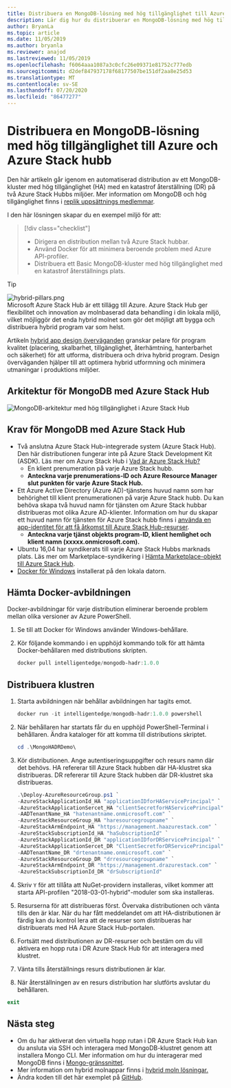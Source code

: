 ```yaml
---
title: Distribuera en MongoDB-lösning med hög tillgänglighet till Azure och Azure Stack hubb
description: Lär dig hur du distribuerar en MongoDB-lösning med hög tillgänglighet till Azure och Azure Stack Hub
author: BryanLa
ms.topic: article
ms.date: 11/05/2019
ms.author: bryanla
ms.reviewer: anajod
ms.lastreviewed: 11/05/2019
ms.openlocfilehash: f6064aaa1087a3c0cfc26e09371e81752c777edb
ms.sourcegitcommit: d2def847937178f68177507be151df2aa8e25d53
ms.translationtype: MT
ms.contentlocale: sv-SE
ms.lasthandoff: 07/20/2020
ms.locfileid: "86477277"
---
```

# <a name="deploy-a-highly-available-mongodb-solution-to-azure-and-azure-stack-hub"></a>Distribuera en MongoDB-lösning med hög tillgänglighet till Azure och Azure Stack hubb

Den här artikeln går igenom en automatiserad distribution av ett MongoDB-kluster med hög tillgänglighet (HA) med en katastrof återställning (DR) på två Azure Stack Hubbs miljöer. Mer information om MongoDB och hög tillgänglighet finns i [replik uppsättnings medlemmar](https://docs.mongodb.com/manual/core/replica-set-members/).

I den här lösningen skapar du en exempel miljö för att:

> [!div class="checklist"]
> - Dirigera en distribution mellan två Azure Stack hubbar.
> - Använd Docker för att minimera beroende problem med Azure API-profiler.
> - Distribuera ett Basic MongoDB-kluster med hög tillgänglighet med en katastrof återställnings plats.

> [!Tip]  
> ![hybrid-pillars.png](./media/solution-deployment-guide-cross-cloud-scaling/hybrid-pillars.png)  
> Microsoft Azure Stack Hub är ett tillägg till Azure. Azure Stack Hub ger flexibilitet och innovation av molnbaserad data behandling i din lokala miljö, vilket möjliggör det enda hybrid molnet som gör det möjligt att bygga och distribuera hybrid program var som helst.  
> 
> Artikeln [hybrid app design överväganden](overview-app-design-considerations.md) granskar pelare för program kvalitet (placering, skalbarhet, tillgänglighet, återhämtning, hanterbarhet och säkerhet) för att utforma, distribuera och driva hybrid program. Design överväganden hjälper till att optimera hybrid utformning och minimera utmaningar i produktions miljöer.

## <a name="architecture-for-mongodb-with-azure-stack-hub"></a>Arkitektur för MongoDB med Azure Stack Hub

![MongoDB-arkitektur med hög tillgänglighet i Azure Stack Hub](media/solution-deployment-guide-mongodb-ha/image1.png)

## <a name="prerequisites-for-mongodb-with-azure-stack-hub"></a>Krav för MongoDB med Azure Stack Hub

- Två anslutna Azure Stack Hub-integrerade system (Azure Stack Hub). Den här distributionen fungerar inte på Azure Stack Development Kit (ASDK). Läs mer om Azure Stack Hub i [Vad är Azure Stack Hub?](https://azure.microsoft.com/products/azure-stack/hub/)
  - En klient prenumeration på varje Azure Stack hubb. 
  - **Anteckna varje prenumerations-ID och Azure Resource Manager slut punkten för varje Azure Stack Hub.**
- Ett Azure Active Directory (Azure AD)-tjänstens huvud namn som har behörighet till klient prenumerationen på varje Azure Stack hubb. Du kan behöva skapa två huvud namn för tjänsten om Azure Stack hubbar distribueras mot olika Azure AD-klienter. Information om hur du skapar ett huvud namn för tjänsten för Azure Stack hubb finns i [använda en app-identitet för att få åtkomst till Azure Stack Hub-resurser](/azure-stack/user/azure-stack-create-service-principals).
  - **Anteckna varje tjänst objekts program-ID, klient hemlighet och klient namn (xxxxx.onmicrosoft.com).**
- Ubuntu 16,04 har syndikerats till varje Azure Stack Hubbs marknads plats. Läs mer om Marketplace-syndikering i [Hämta Marketplace-objekt till Azure Stack Hub](/azure-stack/operator/azure-stack-download-azure-marketplace-item).
- [Docker för Windows](https://docs.docker.com/docker-for-windows/) installerat på den lokala datorn.

## <a name="get-the-docker-image"></a>Hämta Docker-avbildningen

Docker-avbildningar för varje distribution eliminerar beroende problem mellan olika versioner av Azure PowerShell.

1. Se till att Docker för Windows använder Windows-behållare.
2. Kör följande kommando i en upphöjd kommando tolk för att hämta Docker-behållaren med distributions skripten.

    ```powershell  
    docker pull intelligentedge/mongodb-hadr:1.0.0
    ```

## <a name="deploy-the-clusters"></a>Distribuera klustren

1. Starta avbildningen när behållar avbildningen har tagits emot.

    ```powershell  
    docker run -it intelligentedge/mongodb-hadr:1.0.0 powershell
    ```

2. När behållaren har startats får du en upphöjd PowerShell-Terminal i behållaren. Ändra kataloger för att komma till distributions skriptet.

    ```powershell  
    cd .\MongoHADRDemo\
    ```

3. Kör distributionen. Ange autentiseringsuppgifter och resurs namn där det behövs. HA refererar till Azure Stack hubben där HA-klustret ska distribueras. DR refererar till Azure Stack hubben där DR-klustret ska distribueras.

    ```powershell
    .\Deploy-AzureResourceGroup.ps1 `
    -AzureStackApplicationId_HA "applicationIDforHAServicePrincipal" `
    -AzureStackApplicationSercet_HA "clientSecretforHAServicePrincipal" `
    -AADTenantName_HA "hatenantname.onmicrosoft.com" `
    -AzureStackResourceGroup_HA "haresourcegroupname" `
    -AzureStackArmEndpoint_HA "https://management.haazurestack.com" `
    -AzureStackSubscriptionId_HA "haSubscriptionId" `
    -AzureStackApplicationId_DR "applicationIDforDRServicePrincipal" `
    -AzureStackApplicationSercet_DR "ClientSecretforDRServicePrincipal" `
    -AADTenantName_DR "drtenantname.onmicrosoft.com" `
    -AzureStackResourceGroup_DR "drresourcegroupname" `
    -AzureStackArmEndpoint_DR "https://management.drazurestack.com" `
    -AzureStackSubscriptionId_DR "drSubscriptionId"
    ```

4. Skriv `Y` för att tillåta att NuGet-providern installeras, vilket kommer att starta API-profilen "2018-03-01-hybrid"-moduler som ska installeras.

5. Resurserna för att distribueras först. Övervaka distributionen och vänta tills den är klar. När du har fått meddelandet om att HA-distributionen är färdig kan du kontrol lera att de resurser som distribueras har distribuerats med HA Azure Stack Hub-portalen.

6. Fortsätt med distributionen av DR-resurser och bestäm om du vill aktivera en hopp ruta i DR Azure Stack Hub för att interagera med klustret.

7. Vänta tills återställnings resurs distributionen är klar.

8. När återställningen av en resurs distribution har slutförts avslutar du behållaren.

  ```powershell
  exit
  ```

## <a name="next-steps"></a>Nästa steg

- Om du har aktiverat den virtuella hopp rutan i DR Azure Stack Hub kan du ansluta via SSH och interagera med MongoDB-klustret genom att installera Mongo CLI. Mer information om hur du interagerar med MongoDB finns i [Mongo-gränssnittet](https://docs.mongodb.com/manual/mongo/).
- Mer information om hybrid molnappar finns i [hybrid moln lösningar.](https://aka.ms/azsdevtutorials)
- Ändra koden till det här exemplet på [GitHub](https://github.com/Azure-Samples/azure-intelligent-edge-patterns).
